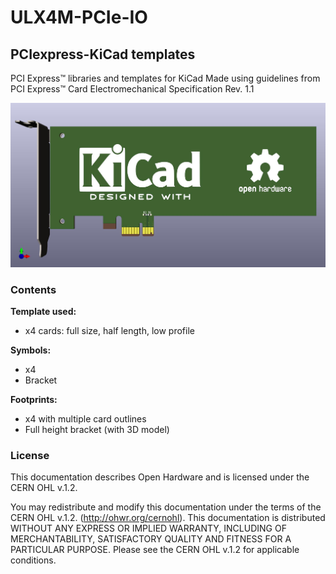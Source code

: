 # ULX4M-PCIe-IO

## PCIexpress-KiCad templates
PCI Express™ libraries and templates for KiCad
Made using guidelines from PCI Express™ Card Electromechanical Specification Rev. 1.1

![](/pic/example.jpg)

### Contents
**Template used:**
* x4 cards: full size, half length, low profile

**Symbols:**
* x4
* Bracket

**Footprints:**
* x4 with multiple card outlines
* Full height bracket (with 3D model)

### License
This documentation describes Open Hardware and is licensed under the CERN OHL v.1.2.

You may redistribute and modify this documentation under the terms of the CERN OHL v.1.2. (http://ohwr.org/cernohl). This documentation is distributed WITHOUT ANY EXPRESS OR IMPLIED WARRANTY, INCLUDING OF MERCHANTABILITY, SATISFACTORY QUALITY AND FITNESS FOR A PARTICULAR PURPOSE. Please see the CERN OHL v.1.2 for applicable conditions.
